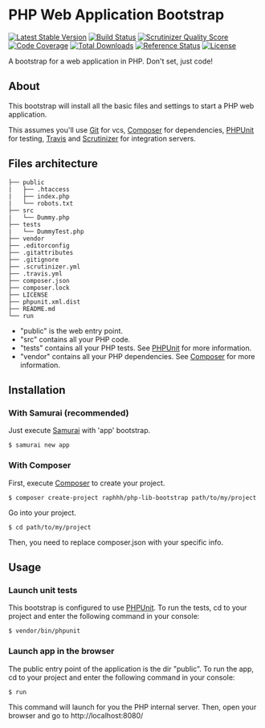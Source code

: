 # PHP Web Application Bootstrap

[![Latest Stable Version](https://poser.pugx.org/raphhh/php-app-bootstrap/v/stable.svg)](https://packagist.org/packages/raphhh/php-app-bootstrap)
[![Build Status](https://travis-ci.org/Raphhh/php-app-bootstrap.png)](https://travis-ci.org/Raphhh/php-app-bootstrap)
[![Scrutinizer Quality Score](https://scrutinizer-ci.com/g/Raphhh/php-app-bootstrap/badges/quality-score.png?b=master)](https://scrutinizer-ci.com/g/Raphhh/php-app-bootstrap/)
[![Code Coverage](https://scrutinizer-ci.com/g/Raphhh/php-app-bootstrap/badges/coverage.png?b=master)](https://scrutinizer-ci.com/g/Raphhh/php-app-bootstrap/)
[![Total Downloads](https://poser.pugx.org/raphhh/php-app-bootstrap/downloads.svg)](https://packagist.org/packages/raphhh/php-app-bootstrap)
[![Reference Status](https://www.versioneye.com/php/raphhh:php-app-bootstrap/reference_badge.svg?style=flat)](https://www.versioneye.com/php/raphhh:php-app-bootstrap/references)
[![License](https://poser.pugx.org/raphhh/php-app-bootstrap/license.svg)](https://packagist.org/packages/raphhh/php-app-bootstrap)

A bootstrap for a web application in PHP. Don't set, just code!  

## About

This bootstrap will install all the basic files and settings to start a PHP web application. 

This assumes you'll use [Git](http://git-scm.com/) for vcs, 
[Composer](https://getcomposer.org/) for dependencies, 
[PHPUnit](https://phpunit.de/) for testing, 
[Travis](https://travis-ci.org) and [Scrutinizer](https://scrutinizer-ci.com/) for integration servers.

## Files architecture

    ├── public
    |   ├── .htaccess
    |   ├── index.php
    |   └── robots.txt
    ├── src
    |   └── Dummy.php
    ├── tests
    |   └── DummyTest.php
    ├── vendor
    ├── .editorconfig
    ├── .gitattributes
    ├── .gitignore
    ├── .scrutinizer.yml
    ├── .travis.yml
    ├── composer.json
    ├── composer.lock
    ├── LICENSE
    ├── phpunit.xml.dist
    ├── README.md
    └── run

- "public" is the web entry point.
- "src" contains all your PHP code.
- "tests" contains all your PHP tests. See [PHPUnit](https://phpunit.de/) for more information.
- "vendor" contains all your PHP dependencies. See [Composer](https://getcomposer.org/) for more information.

## Installation

### With Samurai (recommended)

Just execute [Samurai](https://github.com/Raphhh/samurai) with 'app' bootstrap.

```
$ samurai new app
```

### With Composer

First, execute [Composer](https://getcomposer.org/) to create your project.

```
$ composer create-project raphhh/php-lib-bootstrap path/to/my/project
```

Go into your project.

```
$ cd path/to/my/project
```

Then, you need to replace composer.json with your specific info.

## Usage

### Launch unit tests

This bootstrap is configured to use [PHPUnit](https://phpunit.de). To run the tests, cd to your project and enter the following command in your console:
```
$ vendor/bin/phpunit
```

### Launch app in the browser

The public entry point of the application is the dir "public". To run the app, cd to your project and enter the following command in your console:

```
$ run
```
This command will launch for you the PHP internal server. Then, open your browser and go to http://localhost:8080/
